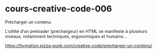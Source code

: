 # cours-creative-code-006

Précharger un contenu

L’utilité d’un preloader (préchargeur) en HTML se manifeste à plusieurs niveaux, notamment techniques, ergonomiques et humains...

https://formation.pizza-punk.com/creative-code/precharger-un-contenu/
